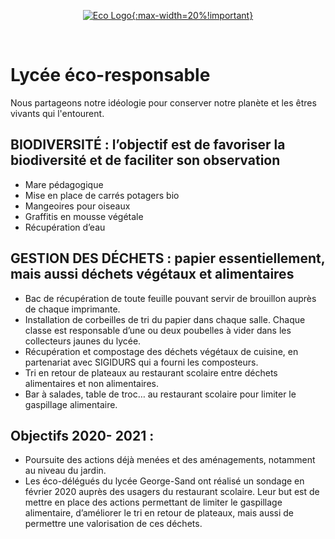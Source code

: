 <div align="center">
  
[![Eco Logo](https://www.lyc-sand-domont.fr/wp-content/uploads/2020/06/e3d_slider-4-750x410.jpg "Eco Lycée George Sand"){:max-width=20%!important}](https://lyc-sand.github.io/eco)

</div><br>

# Lycée éco-responsable
Nous partageons notre idéologie pour conserver notre planète et les êtres vivants qui l'entourent.

## BIODIVERSITÉ : l’objectif est de favoriser la biodiversité et de faciliter son observation
- Mare pédagogique
- Mise en place de carrés potagers bio
- Mangeoires pour oiseaux
- Graffitis en mousse végétale
- Récupération d’eau

## GESTION DES DÉCHETS : papier essentiellement, mais aussi déchets végétaux et alimentaires
- Bac de récupération de toute feuille pouvant servir de brouillon auprès de chaque imprimante.
- Installation de corbeilles de tri du papier dans chaque salle. Chaque classe est responsable d’une ou deux poubelles à vider dans les collecteurs jaunes du lycée.
- Récupération et compostage des déchets végétaux de cuisine, en partenariat avec SIGIDURS qui a fourni les composteurs.
- Tri en retour de plateaux au restaurant scolaire entre déchets alimentaires et non alimentaires.
- Bar à salades, table de troc… au restaurant scolaire pour limiter le gaspillage alimentaire.

## Objectifs 2020- 2021 :
- Poursuite des actions déjà menées et des aménagements, notamment au niveau du jardin.
- Les éco-délégués du lycée George-Sand ont réalisé un sondage en février 2020 auprès des usagers du restaurant scolaire. Leur but est de mettre en place des actions permettant de limiter le gaspillage alimentaire, d’améliorer le tri en retour de plateaux, mais aussi de permettre une valorisation de ces déchets.
